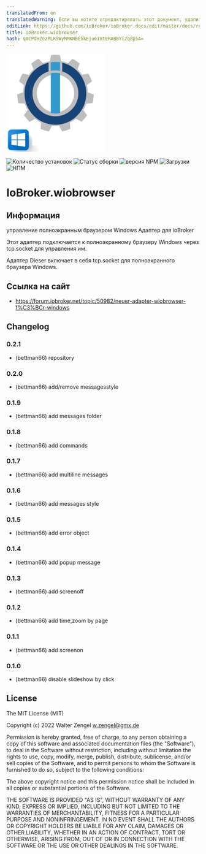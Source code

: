 ```yaml
---
translatedFrom: en
translatedWarning: Если вы хотите отредактировать этот документ, удалите поле «translationFrom», в противном случае этот документ будет снова автоматически переведен
editLink: https://github.com/ioBroker/ioBroker.docs/edit/master/docs/ru/adapterref/iobroker.wiobrowser/README.md
title: ioBroker.wiobrowser
hash: q0CPdHZezMLKSWyMMKNBE5kEju6I8tERABBYi2q8p5A=
---
```

![Логотип](../../../en/adapterref/iobroker.wiobrowser/admin/wiobrowser.png)

![Количество установок](http://iobroker.live/badges/wiobrowser-stable.svg)
![Статус сборки](https://travis-ci.org/Bettman66/ioBroker.wiobrowser.svg?branch=master)
![версия NPM](http://img.shields.io/npm/v/iobroker.wiobrowser.svg)
![Загрузки](https://img.shields.io/npm/dm/iobroker.wiobrowser.svg)
![НПМ](https://nodei.co/npm/iobroker.wiobrowser.png?downloads=true)

# IoBroker.wiobrowser
## Информация
управление полноэкранным браузером Windows Адаптер для ioBroker

Этот адаптер подключается к полноэкранному браузеру Windows через tcp.socket для управления им.

Адаптер Dieser включает в себя tcp.socket для полноэкранного браузера Windows.

## Ссылка на сайт
* https://forum.iobroker.net/topic/50982/neuer-adapter-wiobrowser-f%C3%BCr-windows

## Changelog
### 0.2.1
* (bettman66) repository

### 0.2.0
* (bettman66) add/remove messagesstyle

### 0.1.9
* (bettman66) add messages folder

### 0.1.8
* (bettman66) add commands

### 0.1.7
* (bettman66) add multiline messages

### 0.1.6
* (bettman66) add messages style

### 0.1.5
* (bettman66) add error object

### 0.1.4
* (bettman66) add popup message

### 0.1.3
* (bettman66) add screenoff

### 0.1.2
* (bettman66) add time,zoom by page

### 0.1.1
* (bettman66) add screenon

### 0.1.0
* (bettman66) disable slideshow by click

## License
The MIT License (MIT)

Copyright (c) 2022 Walter Zengel <w.zengel@gmx.de>

Permission is hereby granted, free of charge, to any person obtaining a copy
of this software and associated documentation files (the "Software"), to deal
in the Software without restriction, including without limitation the rights
to use, copy, modify, merge, publish, distribute, sublicense, and/or sell
copies of the Software, and to permit persons to whom the Software is
furnished to do so, subject to the following conditions:

The above copyright notice and this permission notice shall be included in
all copies or substantial portions of the Software.

THE SOFTWARE IS PROVIDED "AS IS", WITHOUT WARRANTY OF ANY KIND, EXPRESS OR
IMPLIED, INCLUDING BUT NOT LIMITED TO THE WARRANTIES OF MERCHANTABILITY,
FITNESS FOR A PARTICULAR PURPOSE AND NONINFRINGEMENT. IN NO EVENT SHALL THE
AUTHORS OR COPYRIGHT HOLDERS BE LIABLE FOR ANY CLAIM, DAMAGES OR OTHER
LIABILITY, WHETHER IN AN ACTION OF CONTRACT, TORT OR OTHERWISE, ARISING FROM,
OUT OF OR IN CONNECTION WITH THE SOFTWARE OR THE USE OR OTHER DEALINGS IN
THE SOFTWARE.